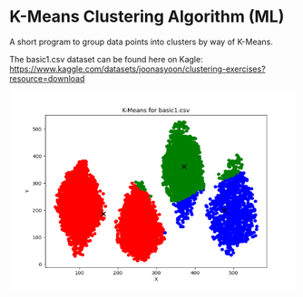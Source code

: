 # K-Means Clustering Algorithm (ML)

A short program to group data points into clusters by way of K-Means.

The basic1.csv dataset can be found here on Kagle: 
https://www.kaggle.com/datasets/joonasyoon/clustering-exercises?resource=download


<img src="https://github.com/IbrahAbd/K-means-Clustering/blob/main/kmeans.png" width="600" height = "350"/>
